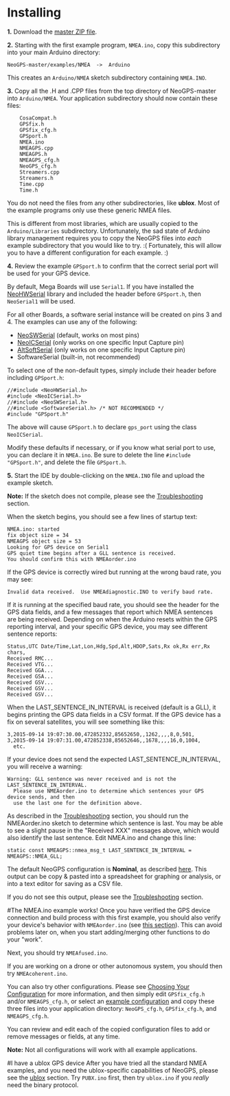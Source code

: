 Installing
==========
**1.**  Download the [master ZIP file](https://github.com/SlashDevin/NeoGPS/archive/master.zip).


**2.**  Starting with the first example program, `NMEA.ino`, copy this subdirectory into your main Arduino directory:
```
NeoGPS-master/examples/NMEA  ->  Arduino
```
This creates an `Arduino/NMEA` sketch subdirectory containing `NMEA.INO`.


**3.**  Copy all the .H and .CPP files from the top directory of NeoGPS-master into `Arduino/NMEA`.  Your application subdirectory should now contain these files:
```
    CosaCompat.h
    GPSfix.h
    GPSfix_cfg.h
    GPSport.h
    NMEA.ino
    NMEAGPS.cpp
    NMEAGPS.h
    NMEAGPS_cfg.h
    NeoGPS_cfg.h
    Streamers.cpp
    Streamers.h
    Time.cpp
    Time.h
```
You do not need the files from any other subdirectories, like **ublox**.  Most of the example programs only use these generic NMEA files.

This is different from most libraries, which are usually copied to the `Arduino/Libraries` subdirectory.  Unfortunately, the sad state of Arduino library management requires you to copy the NeoGPS files into *each* example subdirectory that you would like to try.  :(  Fortunately, this will allow you to have a different configuration for each example. :)

**4.** Review the example `GPSport.h` to confirm that the correct serial port will be used for your GPS device.

By default, Mega Boards will use `Serial1`.  If you have installed the [NeoHWSerial](https://github.com/SlashDevin/NeoHWSerial) library and included the header before `GPSport.h`, then `NeoSerial1` will be used.

For all other Boards, a software serial instance will be created on pins 3 and 4.   The examples can use any of the following:

* [NeoSWSerial](https://github.com/SlashDevin/NeoSWSerial) (default, works on most pins)
* [NeoICSerial](https://github.com/SlashDevin/NeoICSerial) (only works on one specific Input Capture pin)
* [AltSoftSerial](https://github.com/PaulStoffregen/AltSoftSerial) (only works on one specific Input Capture pin)
* SoftwareSerial (built-in, not recommended)

To select one of the non-default types, simply include their header before including `GPSport.h`:

    //#include <NeoHWSerial.h>
    #include <NeoICSerial.h>
    //#include <NeoSWSerial.h>
    //#include <SoftwareSerial.h> /* NOT RECOMMENDED */
    #include "GPSport.h"

The above will cause `GPSport.h` to declare `gps_port` using the class `NeoICSerial`.

Modify these defaults if necessary, or if you know what serial port to use, you can declare it in `NMEA.ino`.  Be sure to delete the line `#include "GPSport.h"`, and delete the file `GPSport.h`.


**5.**  Start the IDE by double-clicking on the `NMEA.INO` file and upload the example sketch.

**Note:**  If the sketch does not compile, please see the [Troubleshooting](Troubleshooting.md#configuration-errors) section.

When the sketch begins, you should see a few lines of startup text:
```
NMEA.ino: started
fix object size = 34
NMEAGPS object size = 53
Looking for GPS device on Serial1
GPS quiet time begins after a GLL sentence is received.
You should confirm this with NMEAorder.ino
```
If the GPS device is correctly wired but running at the wrong baud rate, you may see:

    Invalid data received.  Use NMEAdiagnostic.INO to verify baud rate.

If it is running at the specified baud rate, you should see the header for the GPS data fields, and a few messages that report which NMEA sentences are being received.  Depending on when the Arduino resets within the GPS reporting interval, and your specific GPS device, you may see different sentence reports:
```
Status,UTC Date/Time,Lat,Lon,Hdg,Spd,Alt,HDOP,Sats,Rx ok,Rx err,Rx chars,
Received RMC...
Received VTG...
Received GGA...
Received GSA...
Received GSV...
Received GSV...
Received GSV...
```
When the LAST_SENTENCE_IN_INTERVAL is received (default is a GLL), it begins printing the GPS data fields in a CSV format.  If the GPS device has a fix on several satellites, you will see something like this:
```
3,2015-09-14 19:07:30.00,472852332,85652650,,1262,,,,8,0,501,
3,2015-09-14 19:07:31.00,472852338,85652646,,1678,,,,16,0,1004,
  etc.
```
If your device does not send the expected LAST_SENTENCE_IN_INTERVAL, you will receive a warning:
```
Warning: GLL sentence was never received and is not the LAST_SENTENCE_IN_INTERVAL.
  Please use NMEAorder.ino to determine which sentences your GPS device sends, and then
  use the last one for the definition above.
```
As described in the [Troubleshooting](Troubleshooting.md#gps-device-connection-problems) section, you should run the NMEAorder.ino sketch to determine which sentence is last.  You may be able to see a slight pause in the "Received XXX" messages above, which would also identify the last sentence.  Edit NMEA.ino and change this line:
```
static const NMEAGPS::nmea_msg_t LAST_SENTENCE_IN_INTERVAL = NMEAGPS::NMEA_GLL;
```

The default NeoGPS configuration is **Nominal**, as described [here](Configurations.md#typical-configurations).  This output can be copy & pasted into a spreadsheet for graphing or analysis, or into a text editor for saving as a CSV file.

If you do not see this output, please see the [Troubleshooting](Troubleshooting.md#gps-device-connection-problems) section.

#The NMEA.ino example works!
Once you have verified the GPS device connection and build process with this first example, you should also verify your device's behavior with `NMEAorder.ino` (see [this section](Troubleshooting.md#quiet-time-interval)).  This can avoid problems later on, when you start adding/merging other functions to do your "work".

Next, you should try `NMEAfused.ino`.

If you are working on a drone or other autonomous system, you should then try `NMEAcoherent.ino`.

You can also try other configurations.  Please see [Choosing Your Configuration](Choosing.md) for more information, and then simply edit `GPSfix_cfg.h` and/or `NMEAGPS_cfg.h`, or select an [example configuration](../configs) and copy these three files into your application directory: `NeoGPS_cfg.h`, `GPSfix_cfg.h`, and `NMEAGPS_cfg.h`.

You can review and edit each of the copied configuration files to add or remove messages or fields, at any time.

**Note:**  Not all configurations will work with all example applications.

#I have a ublox GPS device
After you have tried all the standard NMEA examples, and you need the ublox-specific capabilities of NeoGPS, please see the [ublox](ublox.md) section.  Try `PUBX.ino` first, then try `ublox.ino` if you *really* need the binary protocol.
